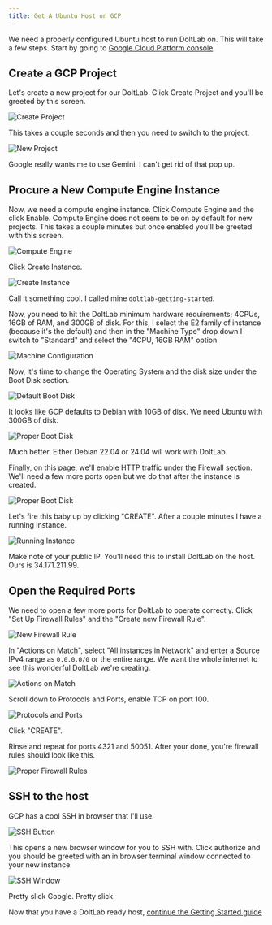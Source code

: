 ```yaml
---
title: Get A Ubuntu Host on GCP
---
```


We need a properly configured Ubuntu host to run DoltLab on. This will take a few steps. Start by going to [Google Cloud Platform console](https://console.cloud.google.com/).

## Create a GCP Project

Let's create a new project for our DoltLab. Click Create Project and you'll be greeted by this screen.

![Create Project](../../.gitbook/assets/doltlab-gcp-create-project.png)

This takes a couple seconds and then you need to switch to the project.

![New Project](../../.gitbook/assets/doltlab-gcp-new-project.png)

Google really wants me to use Gemini. I can't get rid of that pop up.

## Procure a New Compute Engine Instance

Now, we need a compute engine instance. Click Compute Engine and the click Enable. Compute Engine does not seem to be on by default for new projects. This takes a couple minutes but once enabled you'll be greeted with this screen.

![Compute Engine](../../.gitbook/assets/doltlab-gcp-compute-engine.png)

Click Create Instance.

![Create Instance](../../.gitbook/assets/doltlab-gcp-create-instance.png)

Call it something cool. I called mine `doltlab-getting-started`.

Now, you need to hit the DoltLab minimum hardware requirements; 4CPUs, 16GB of RAM, and 300GB of disk. For this, I select the E2 family of instance (because it's the default) and then in the "Machine Type" drop down I switch to "Standard" and select the "4CPU, 16GB RAM" option.

![Machine Configuration](../../.gitbook/assets/doltlab-gcp-machine-configuration.png)

Now, it's time to change the Operating System and the disk size under the Boot Disk section. 

![Default Boot Disk](../../.gitbook/assets/doltlab-gcp-default-boot-disk.png)

It looks like GCP defaults to Debian with 10GB of disk. We need Ubuntu with 300GB of disk.

![Proper Boot Disk](../../.gitbook/assets/doltlab-gcp-proper-boot-disk.png)

Much better. Either Debian 22.04 or 24.04 will work with DoltLab.

Finally, on this page, we'll enable HTTP traffic under the Firewall section. We'll need a few more ports open but we do that after the instance is created.

![Proper Boot Disk](../../.gitbook/assets/doltlab-gcp-enable-http.png)

Let's fire this baby up by clicking "CREATE". After a couple minutes I have a running instance.

![Running Instance](../../.gitbook/assets/doltlab-gcp-running-instance.png)

Make note of your public IP. You'll need this to install DoltLab on the host. Ours is 34.171.211.99.

## Open the Required Ports

We need to open a few more ports for DoltLab to operate correctly. Click "Set Up Firewall Rules" and the "Create new Firewall Rule".

![New Firewall Rule](../../.gitbook/assets/doltlab-gcp-firewall-rule.png)

In "Actions on Match", select "All instances in Network" and enter a Source IPv4 range as `0.0.0.0/0` or the entire range. We want the whole internet to see this wonderful DoltLab we're creating.

![Actions on Match](../../.gitbook/assets/doltlab-gcp-actions-on-match.png)

Scroll down to Protocols and Ports, enable TCP on port 100.

![Protocols and Ports](../../.gitbook/assets/doltlab-gcp-protocols-and-ports.png)

Click "CREATE".

Rinse and repeat for ports 4321 and 50051. After your done, you're firewall rules should look like this.

![Proper Firewall Rules](../../.gitbook/assets/doltlab-gcp-proper-firewall-rules.png)

## SSH to the host

GCP has a cool SSH in browser that I'll use.

![SSH Button](../../.gitbook/assets/doltlab-gcp-ssh-button.png)

This opens a new browser window for you to SSH with. Click authorize and you should be greeted with an in browser terminal window connected to your new instance.

![SSH Window](../../.gitbook/assets/doltlab-gcp-ssh-window.png)

Pretty slick Google. Pretty slick.

Now that you have a DoltLab ready host, [continue the Getting Started guide](./getting-started.md#download-doltlab-and-its-dependencies)